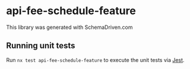 
# api-fee-schedule-feature

This library was generated with SchemaDriven.com

## Running unit tests

Run `nx test api-fee-schedule-feature` to execute the unit tests via [Jest](https://jestjs.io).

